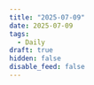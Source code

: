 ```yaml
---
title: "2025-07-09"
date: 2025-07-09
tags:
  - Daily
draft: true
hidden: false
disable_feed: false
---
```


